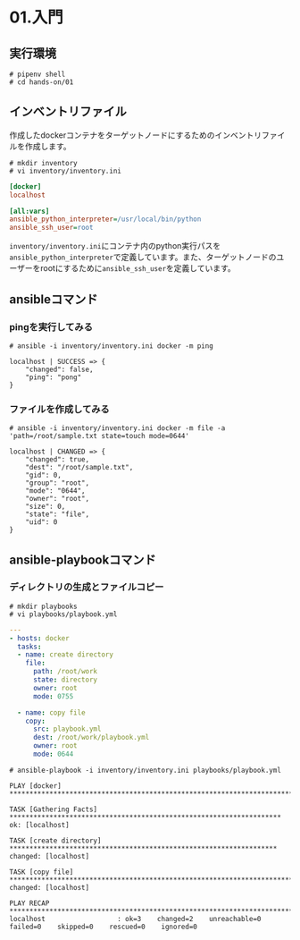 # 01.入門

## 実行環境

~~~console
# pipenv shell
# cd hands-on/01
~~~

## インベントリファイル
作成したdockerコンテナをターゲットノードにするためのインベントリファイルを作成します。
~~~console
# mkdir inventory
# vi inventory/inventory.ini
~~~
~~~ini
[docker]
localhost

[all:vars]
ansible_python_interpreter=/usr/local/bin/python
ansible_ssh_user=root
~~~
`inventory/inventory.ini`にコンテナ内のpython実行パスを`ansible_python_interpreter`で定義しています。また、ターゲットノードのユーザーをrootにするために`ansible_ssh_user`を定義しています。

## ansibleコマンド
### pingを実行してみる
~~~console
# ansible -i inventory/inventory.ini docker -m ping
~~~
~~~shell-session
localhost | SUCCESS => {
    "changed": false,
    "ping": "pong"
}
~~~

### ファイルを作成してみる
~~~console
# ansible -i inventory/inventory.ini docker -m file -a 'path=/root/sample.txt state=touch mode=0644'
~~~
~~~shell-session
localhost | CHANGED => {
    "changed": true,
    "dest": "/root/sample.txt",
    "gid": 0,
    "group": "root",
    "mode": "0644",
    "owner": "root",
    "size": 0,
    "state": "file",
    "uid": 0
}
~~~

## ansible-playbookコマンド
### ディレクトリの生成とファイルコピー
~~~console
# mkdir playbooks
# vi playbooks/playbook.yml
~~~
~~~yaml
---
- hosts: docker
  tasks:
  - name: create directory
    file:
      path: /root/work
      state: directory
      owner: root
      mode: 0755

  - name: copy file
    copy:
      src: playbook.yml
      dest: /root/work/playbook.yml
      owner: root
      mode: 0644
~~~
~~~console
# ansible-playbook -i inventory/inventory.ini playbooks/playbook.yml
~~~
~~~shell-session
PLAY [docker] *****************************************************************************

TASK [Gathering Facts] ********************************************************************
ok: [localhost]

TASK [create directory] *******************************************************************
changed: [localhost]

TASK [copy file] **************************************************************************
changed: [localhost]

PLAY RECAP ********************************************************************************
localhost                  : ok=3    changed=2    unreachable=0    failed=0    skipped=0    rescued=0    ignored=0
~~~
